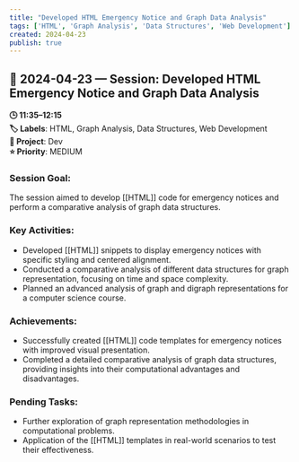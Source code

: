 ```yaml
---
title: "Developed HTML Emergency Notice and Graph Data Analysis"
tags: ['HTML', 'Graph Analysis', 'Data Structures', 'Web Development']
created: 2024-04-23
publish: true
---
```


## 📅 2024-04-23 — Session: Developed HTML Emergency Notice and Graph Data Analysis

**🕒 11:35–12:15**  
**🏷️ Labels**: HTML, Graph Analysis, Data Structures, Web Development  
**📂 Project**: Dev  
**⭐ Priority**: MEDIUM  


### Session Goal:
The session aimed to develop [[HTML]] code for emergency notices and perform a comparative analysis of graph data structures.

### Key Activities:
- Developed [[HTML]] snippets to display emergency notices with specific styling and centered alignment.
- Conducted a comparative analysis of different data structures for graph representation, focusing on time and space complexity.
- Planned an advanced analysis of graph and digraph representations for a computer science course.

### Achievements:
- Successfully created [[HTML]] code templates for emergency notices with improved visual presentation.
- Completed a detailed comparative analysis of graph data structures, providing insights into their computational advantages and disadvantages.

### Pending Tasks:
- Further exploration of graph representation methodologies in computational problems.
- Application of the [[HTML]] templates in real-world scenarios to test their effectiveness.
